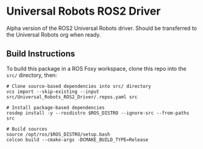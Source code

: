 # Universal Robots ROS2 Driver

Alpha version of the ROS2 Universal Robots driver. Should be transferred to the Universal Robots org when ready.

## Build Instructions

To build this package in a ROS Foxy workspace, clone this repo
into the `src/` directory, then:

```
# Clone source-based dependencies into src/ directory
vcs import --skip-existing --input src/Universal_Robots_ROS2_Driver/.repos.yaml src

# Install package-based dependencies
rosdep install -y --rosdistro $ROS_DISTRO --ignore-src --from-paths src

# Build sources
source /opt/ros/$ROS_DISTRO/setup.bash
colcon build --cmake-args -DCMAKE_BUILD_TYPE=Release
```
